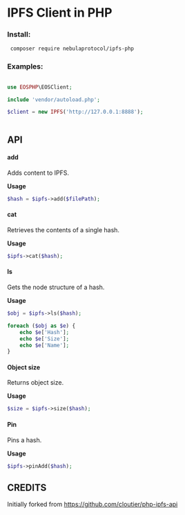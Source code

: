 # IPFS Client in PHP

### Install:
```bash
 composer require nebulaprotocol/ipfs-php
 ```

### Examples:

```php

use EOSPHP\EOSClient;

include 'vendor/autoload.php';

$client = new IPFS('http://127.0.0.1:8888');



```

## API


#### add

Adds content to IPFS. 

**Usage**
```PHP
$hash = $ipfs->add($filePath);
```



#### cat

Retrieves the contents of a single hash.

**Usage**
```PHP
$ipfs->cat($hash);
```

#### ls
Gets the node structure of a hash.

**Usage**
```PHP
$obj = $ipfs->ls($hash);

foreach ($obj as $e) {
	echo $e['Hash'];
	echo $e['Size'];
	echo $e['Name'];
}
```


#### Object size

Returns object size.

**Usage**
```PHP
$size = $ipfs->size($hash);
```

#### Pin

Pins a hash.

**Usage**
```PHP
$ipfs->pinAdd($hash);
```

## CREDITS

Initially forked from https://github.com/cloutier/php-ipfs-api 